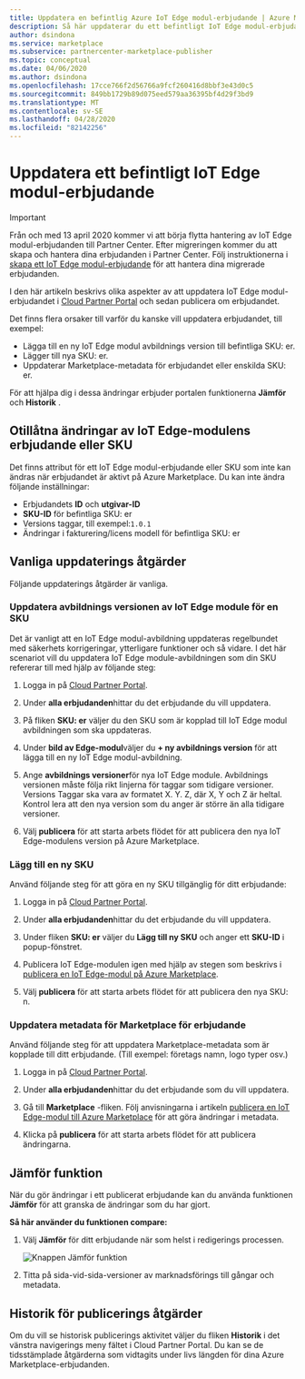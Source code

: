 ```yaml
---
title: Uppdatera en befintlig Azure IoT Edge modul-erbjudande | Azure Marketplace
description: Så här uppdaterar du ett befintligt IoT Edge modul-erbjudande på Azure Marketplace.
author: dsindona
ms.service: marketplace
ms.subservice: partnercenter-marketplace-publisher
ms.topic: conceptual
ms.date: 04/06/2020
ms.author: dsindona
ms.openlocfilehash: 17cce766f2d56766a9fcf260416d8bbf3e43d0c5
ms.sourcegitcommit: 849bb1729b89d075eed579aa36395bf4d29f3bd9
ms.translationtype: MT
ms.contentlocale: sv-SE
ms.lasthandoff: 04/28/2020
ms.locfileid: "82142256"
---
```

# <a name="update-an-existing-iot-edge-module-offer"></a>Uppdatera ett befintligt IoT Edge modul-erbjudande

>[!Important]
>Från och med 13 april 2020 kommer vi att börja flytta hantering av IoT Edge modul-erbjudanden till Partner Center. Efter migreringen kommer du att skapa och hantera dina erbjudanden i Partner Center. Följ instruktionerna i [skapa ett IoT Edge modul-erbjudande](https://docs.microsoft.com/azure/marketplace/partner-center-portal/azure-iot-edge-module-creation) för att hantera dina migrerade erbjudanden.

I den här artikeln beskrivs olika aspekter av att uppdatera IoT Edge modul-erbjudandet i [Cloud Partner Portal](https://cloudpartner.azure.com/) och sedan publicera om erbjudandet.

Det finns flera orsaker till varför du kanske vill uppdatera erbjudandet, till exempel:

-  Lägga till en ny IoT Edge modul avbildnings version till befintliga SKU: er.
-  Lägger till nya SKU: er.
-  Uppdaterar Marketplace-metadata för erbjudandet eller enskilda SKU: er.

För att hjälpa dig i dessa ändringar erbjuder portalen funktionerna **Jämför** och **Historik** .  


## <a name="unpermitted-changes-to-iot-edge-module-offer-or-sku"></a>Otillåtna ändringar av IoT Edge-modulens erbjudande eller SKU

Det finns attribut för ett IoT Edge modul-erbjudande eller SKU som inte kan ändras när erbjudandet är aktivt på Azure Marketplace. Du kan inte ändra följande inställningar:

-  Erbjudandets **ID** och **utgivar-ID**
-  **SKU-ID** för befintliga SKU: er
-  Versions taggar, till exempel:`1.0.1`
-  Ändringar i fakturering/licens modell för befintliga SKU: er

## <a name="common-update-operations"></a>Vanliga uppdaterings åtgärder

Följande uppdaterings åtgärder är vanliga.

### <a name="update-the-iot-edge-module-image-version-for-a-sku"></a>Uppdatera avbildnings versionen av IoT Edge module för en SKU

Det är vanligt att en IoT Edge modul-avbildning uppdateras regelbundet med säkerhets korrigeringar, ytterligare funktioner och så vidare. I det här scenariot vill du uppdatera IoT Edge module-avbildningen som din SKU refererar till med hjälp av följande steg:

1.  Logga in på [Cloud Partner Portal](https://cloudpartner.azure.com/).

2.  Under **alla erbjudanden**hittar du det erbjudande du vill uppdatera.

3.  På fliken **SKU: er** väljer du den SKU som är kopplad till IoT Edge modul avbildningen som ska uppdateras.

4.  Under **bild av Edge-modul**väljer du **+ ny avbildnings version** för att lägga till en ny IoT Edge modul-avbildning.

5.  Ange **avbildnings versioner**för nya IoT Edge module. Avbildnings versionen måste följa rikt linjerna för taggar som tidigare versioner. Versions Taggar ska vara av formatet X. Y. Z, där X, Y och Z är heltal. Kontrol lera att den nya version som du anger är större än alla tidigare versioner.

6.  Välj **publicera** för att starta arbets flödet för att publicera den nya IoT Edge-modulens version på Azure Marketplace.

### <a name="add-a-new-sku"></a>Lägg till en ny SKU

Använd följande steg för att göra en ny SKU tillgänglig för ditt erbjudande: 

1.  Logga in på [Cloud Partner Portal](https://cloudpartner.azure.com/).

2.  Under **alla erbjudanden**hittar du det erbjudande du vill uppdatera.

3.  Under fliken **SKU: er** väljer du **Lägg till ny SKU** och anger ett **SKU-ID** i popup-fönstret.

4.  Publicera IoT Edge-modulen igen med hjälp av stegen som beskrivs i [publicera en IoT Edge-modul på Azure Marketplace](./cpp-publish-offer.md).

5.  Välj **publicera** för att starta arbets flödet för att publicera den nya SKU: n.


### <a name="update-offer-marketplace-metadata"></a>Uppdatera metadata för Marketplace för erbjudande

Använd följande steg för att uppdatera Marketplace-metadata som är kopplade till ditt erbjudande. (Till exempel: företags namn, logo typer osv.)

1.  Logga in på [Cloud Partner Portal](https://cloudpartner.azure.com/).

2.  Under **alla erbjudanden**hittar du det erbjudande som du vill uppdatera.

3.  Gå till **Marketplace** -fliken. Följ anvisningarna i artikeln [publicera en IoT Edge-modul till Azure Marketplace](./cpp-publish-offer.md) för att göra ändringar i metadata.

4.  Klicka på **publicera** för att starta arbets flödet för att publicera ändringarna.

## <a name="compare-feature"></a>Jämför funktion

När du gör ändringar i ett publicerat erbjudande kan du använda funktionen **Jämför** för att granska de ändringar som du har gjort. 

**Så här använder du funktionen compare:**

1.  Välj **Jämför** för ditt erbjudande när som helst i redigerings processen.

    ![Knappen Jämför funktion](./media/iot-edge-module-compare.png)


2.  Titta på sida-vid-sida-versioner av marknadsförings till gångar och metadata.


## <a name="history-of-publishing-actions"></a>Historik för publicerings åtgärder

Om du vill se historisk publicerings aktivitet väljer du fliken **Historik** i det vänstra navigerings meny fältet i Cloud Partner Portal. Du kan se de tidsstämplade åtgärderna som vidtagits under livs längden för dina Azure Marketplace-erbjudanden.  <!-- Need to find correct link here:  legal time windowsFor more information, see [History page](cpp-history-page.md) -->
